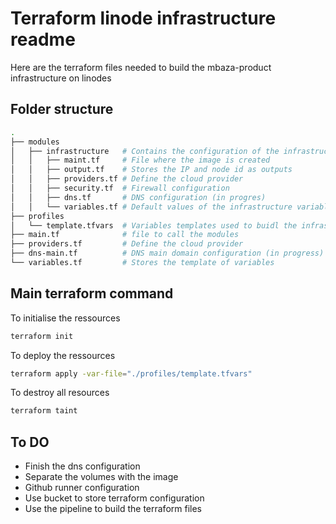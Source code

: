 # Terraform linode infrastructure readme
Here are the terraform files needed to build the mbaza-product infrastructure on linodes
## Folder structure
```bash
.
├── modules                      
│   ├── infrastructure   # Contains the configuration of the infrastructure server
│   │   ├── maint.tf     # File where the image is created
│   │   ├── output.tf    # Stores the IP and node id as outputs
│   │   ├── providers.tf # Define the cloud provider
│   │   ├── security.tf  # Firewall configuration
│   │   ├── dns.tf       # DNS configuration (in progres)
│   │   └── variables.tf # Default values of the infrastructure variables
├── profiles             
│   └── template.tfvars  # Variables templates used to buidl the infrastructure
├── main.tf              # file to call the modules
├── providers.tf         # Define the cloud provider
├── dns-main.tf          # DNS main domain configuration (in progress)
└── variables.tf         # Stores the template of variables
```

## Main terraform command
To initialise the ressources
```bash
terraform init
```
To deploy the ressources
```bash
terraform apply -var-file="./profiles/template.tfvars"
```
To destroy all resources
```bash
terraform taint
```

## To DO
* Finish the dns configuration
* Separate the volumes with the image
* Github runner configuration
* Use bucket to store terraform configuration
* Use the pipeline to build the terraform files